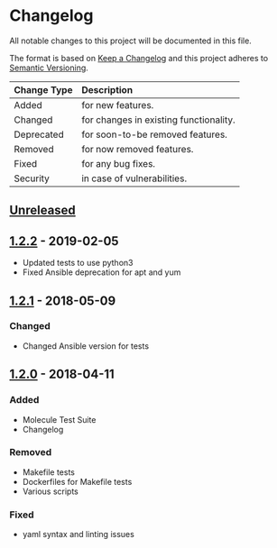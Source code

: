 # Changelog

All notable changes to this project will be documented in this file.

The format is based on [Keep a Changelog](http://keepachangelog.com/en/1.0.0/)
and this project adheres to [Semantic Versioning](http://semver.org/spec/v2.0.0.html).

| Change Type   | Description                            |
| :------------ | :------------------------------------- |
| Added         | for new features.                      |
| Changed       | for changes in existing functionality. |
| Deprecated    | for soon-to-be removed features.       |
| Removed       | for now removed features.              |
| Fixed         | for any bug fixes.                     |
| Security      | in case of vulnerabilities.            |

## [Unreleased]

## [1.2.2] - 2019-02-05

- Updated tests to use python3
- Fixed Ansible deprecation for apt and yum

## [1.2.1] - 2018-05-09

### Changed

- Changed Ansible version for tests

## [1.2.0] - 2018-04-11

### Added

- Molecule Test Suite
- Changelog

### Removed

- Makefile tests
- Dockerfiles for Makefile tests
- Various scripts

### Fixed

- yaml syntax and linting issues

[Unreleased]: https://github.com/joshuacherry/ansible-role-ldap/compare/1.2.2...HEAD
[1.2.2]: https://github.com/joshuacherry/ansible-role-ldap/compare/1.2.1...1.2.2
[1.2.1]: https://github.com/joshuacherry/ansible-role-ldap/compare/1.2.0...1.2.1
[1.2.0]: https://github.com/joshuacherry/ansible-role-ldap/compare/1.0.1...1.2.0
